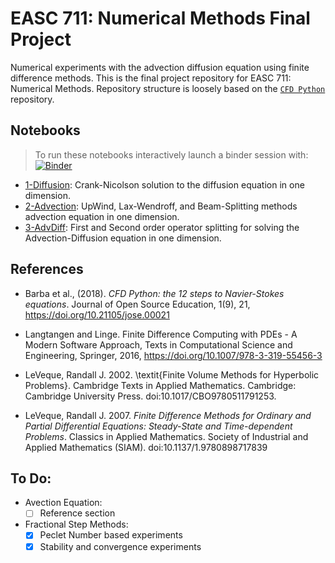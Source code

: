 # EASC 711: Numerical Methods Final Project   


Numerical experiments with the advection diffusion equation using finite
difference methods. This is the final project repository for EASC 711: Numerical
Methods. Repository structure is loosely based on the [`CFD Python`](https://github.com/barbagroup/CFDPython)  repository.  


## Notebooks
>  To run these notebooks interactively launch a binder session with: [![Binder](https://mybinder.org/badge_logo.svg)](https://mybinder.org/v2/gh/andrewdnolan/AdvDiff/master)

- [1-Diffusion](https://nbviewer.jupyter.org/github/andrewdnolan/AdvDiff/blob/master/notebooks/Diffusion_1D.ipynb): Crank-Nicolson solution to the diffusion equation in one dimension.
- [2-Advection](https://nbviewer.jupyter.org/github/andrewdnolan/AdvDiff/blob/master/notebooks/Advection_1D.ipynb): UpWind, Lax-Wendroff, and Beam-Splitting methods advection equation in one dimension.
- [3-AdvDiff](https://nbviewer.jupyter.org/github/andrewdnolan/AdvDiff/blob/master/notebooks/AdvDiff_1D.ipynb): First and Second order operator splitting for solving the Advection-Diffusion equation in one dimension.

## References  

- Barba et al., (2018). _CFD Python: the 12 steps to Navier-Stokes equations_. Journal of Open Source Education, 1(9), 21, https://doi.org/10.21105/jose.00021

- Langtangen and  Linge. Finite Difference Computing with PDEs - A Modern Software Approach, Texts in Computational Science and Engineering, Springer, 2016, https://doi.org/10.1007/978-3-319-55456-3  

- LeVeque, Randall J. 2002. \textit{Finite Volume Methods for Hyperbolic Problems}. Cambridge Texts in Applied Mathematics. Cambridge: Cambridge University Press. doi:10.1017/CBO9780511791253.

- LeVeque, Randall J. 2007. _Finite Difference Methods for Ordinary and Partial Differential Equations: Steady-State and Time-dependent Problems_. Classics in Applied Mathematics. Society of Industrial and Applied Mathematics (SIAM). doi:10.1137/1.9780898717839

## To Do:  
- Avection Equation:
  - [ ] Reference section

- Fractional Step Methods:
  - [x] Peclet Number based experiments
  - [x] Stability and convergence experiments

